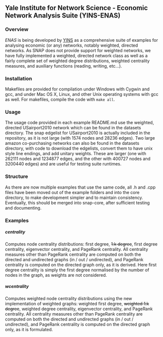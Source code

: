 Yale Institute for Network Science - Economic Network Analysis Suite (YINS-ENAS)
--------------------------------------------------------------------------------

### Overview ###

*ENAS* is being developed by [YINS](http://yins.yale.edu/) as a comprehensive
suite of examples for analysing economic (or any) networks, notably weighted,
directed networks. As SNAP does not provide support for weighted networks, we
have fully implemented a weighted, directed network class as well as a fairly
complete set of weighted degree distributions, weighted centrality measures,
and auxiliary functions (reading, writing, etc...).

### Installation ###

Makefiles are provided for compilation under Windows with Cygwin and gcc, and
under Mac OS X, Linux, and other Unix operating systems with gcc as well. For
makefiles, compile the code with `make all`.

### Usage ###

The usage code provided in each example README.md use the weighted, directed
USairport2010 network which can be found in the datasets directory. The snap
edgelist for USairport2010 is actually included in the repository, as it is
not large (with 1574 nodes and 28236 edges). Two large amazon co-purchasing
networks can also be found in the datasets directory, with code to download
the edgelists, convert them to have unix style line endings, and add unitary
weights. These are larger (one with 262111 nodes and 1234877 edges, and the
other with 400727 nodes and 3200440 edges) and are useful for testing suite
runtimes.

### Structure ###

As there are now multiple examples that use the same code, all .h and .cpp
files have been moved out of the example folders and into the core directory,
to make development simpler and to maintain consistency. Eventually, this
should be merged into snap-core, after sufficient testing and documenting.

### Examples ###

##### centrality #####

Computes node centrality distributions: first degree, ~~1:k degree~~, first degree
centrality, eigenvector centrality, and PageRank centrality. All centrality
measures other than PageRank centrality are computed on both the directed and
undirected graphs (in / out / undirected), and PageRank centrality is computed
on the directed graph only, as it is derived. Here first degree centrality
is simply the first degree normalised by the number of nodes in the graph, as
weights are not considered.

##### wcentrality #####

Computes weighted node centrality distributions using the new implementation
of weighted graphs: weighted first degree, ~~weighted 1:k degree~~, weighted degree
centrality, eigenvector centrality, and PageRank centrality. All centrality
measures other than PageRank centrality are computed on both the directed and
undirected graphs (in / out / undirected), and PageRank centrality is computed
on the directed graph only, as it is formulated.
